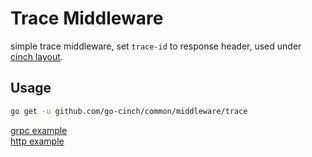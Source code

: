 # Trace Middleware


simple trace middleware, set `trace-id` to response header, used under [cinch layout](https://github.com/go-cinch/layout).


## Usage


```bash
go get -u github.com/go-cinch/common/middleware/trace
```


[grpc example](https://github.com/go-cinch/auth/blob/dev/internal/server/grpc.go#L32)  
[http example](https://github.com/go-cinch/auth/blob/dev/internal/server/http.go#L34)
